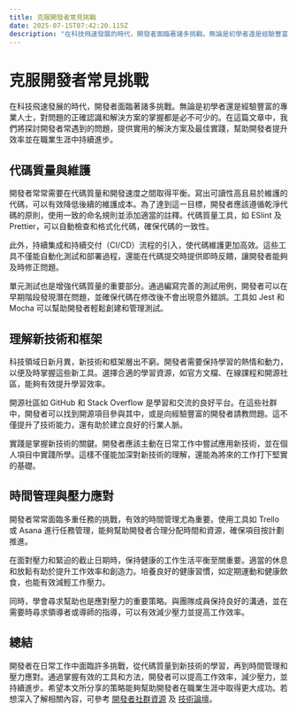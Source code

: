 ```yaml
---
title: 克服開發者常見挑戰
date: 2025-07-15T07:42:20.115Z
description: "在科技飛速發展的時代，開發者面臨著諸多挑戰。無論是初學者還是經驗豐富的專業人士，對問題的正確認識和解決方案的掌握都是必不可少的。在這篇文章中，我們將探討開發者常遇到的問題，提供實用的解決方案及最佳實踐，幫助開發者提升效率並在職業生涯中持續進步。"
---
```


# 克服開發者常見挑戰

在科技飛速發展的時代，開發者面臨著諸多挑戰。無論是初學者還是經驗豐富的專業人士，對問題的正確認識和解決方案的掌握都是必不可少的。在這篇文章中，我們將探討開發者常遇到的問題，提供實用的解決方案及最佳實踐，幫助開發者提升效率並在職業生涯中持續進步。

## 代碼質量與維護

開發者常常需要在代碼質量和開發速度之間取得平衡。寫出可讀性高且易於維護的代碼，可以有效降低後續的維護成本。為了達到這一目標，開發者應該遵循乾淨代碼的原則，使用一致的命名規則並添加適當的註釋。代碼質量工具，如 ESlint 及 Prettier，可以自動檢查和格式化代碼，確保代碼的一致性。

此外，持續集成和持續交付（CI/CD）流程的引入，使代碼維護更加高效。這些工具不僅能自動化測試和部署過程，還能在代碼提交時提供即時反饋，讓開發者能夠及時修正問題。

單元測試也是增強代碼質量的重要部分。通過編寫完善的測試用例，開發者可以在早期階段發現潛在問題，並確保代碼在修改後不會出現意外錯誤。工具如 Jest 和 Mocha 可以幫助開發者輕鬆創建和管理測試。

## 理解新技術和框架

科技領域日新月異，新技術和框架層出不窮。開發者需要保持學習的熱情和動力，以便及時掌握這些新工具。選擇合適的學習資源，如官方文檔、在線課程和開源社區，能夠有效提升學習效率。

開源社區如 GitHub 和 Stack Overflow 是學習和交流的良好平台。在這些社群中，開發者可以找到開源項目參與其中，或是向經驗豐富的開發者請教問題。這不僅提升了技術能力，還有助於建立良好的行業人脈。

實踐是掌握新技術的關鍵。開發者應該主動在日常工作中嘗試應用新技術，並在個人項目中實踐所學。這樣不僅能加深對新技術的理解，還能為將來的工作打下堅實的基礎。

## 時間管理與壓力應對

開發者常常面臨多重任務的挑戰，有效的時間管理尤為重要。使用工具如 Trello 或 Asana 進行任務管理，能夠幫助開發者合理分配時間和資源，確保項目按計劃推進。

在面對壓力和緊迫的截止日期時，保持健康的工作生活平衡至關重要。適當的休息和放鬆有助於提升工作效率和創造力。培養良好的健康習慣，如定期運動和健康飲食，也能有效減輕工作壓力。

同時，學會尋求幫助也是應對壓力的重要策略。與團隊成員保持良好的溝通，並在需要時尋求領導者或導師的指導，可以有效減少壓力並提高工作效率。

## 總結

開發者在日常工作中面臨許多挑戰，從代碼質量到新技術的學習，再到時間管理和壓力應對。通過掌握有效的工具和方法，開發者可以提高工作效率，減少壓力，並持續進步。希望本文所分享的策略能夠幫助開發者在職業生涯中取得更大成功。若想深入了解相關內容，可參考 [開發者社群資源](https://github.com) 及 [技術論壇](https://stackoverflow.com)。
